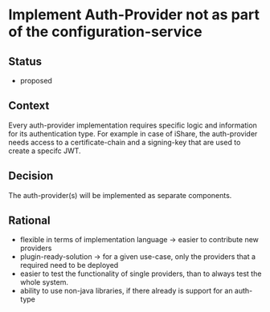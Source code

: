 # Implement Auth-Provider not as part of the configuration-service 

## Status

- proposed

## Context

Every auth-provider implementation requires specific logic and information for its authentication type. For example in case 
of iShare, the auth-provider needs access to a certificate-chain and a signing-key that are used to create a specifc JWT.

## Decision

The auth-provider(s) will be implemented as separate components.

## Rational

- flexible in terms of implementation language -> easier to contribute new providers
- plugin-ready-solution -> for a given use-case, only the providers that a required need to be deployed
- easier to test the functionality of single providers, than to always test the whole system.
- ability to use non-java libraries, if there already is support for an auth-type